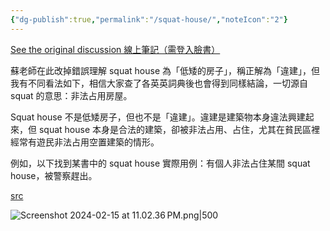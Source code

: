 ```yaml
---
{"dg-publish":true,"permalink":"/squat-house/","noteIcon":"2"}
---
```


[See the original discussion 線上筆記（需登入臉書）](https://hyp.is/HE4bkMwPEe6KwQsEFJFnVg/www.facebook.com/groups/434650196632629?multi_permalinks=6965024946928422&hoisted_section_header_type=recently_seen)

蘇老師在此改掉錯誤理解 squat house 為「低矮的房子」，稱正解為「違建」，但我有不同看法如下，相信大家查了各英英詞典後也會得到同樣結論，一切源自 squat 的意思：非法占用房屋。

Squat house 不是低矮房子，但也不是「違建」。違建是建築物本身違法興建起來，但 squat house 本身是合法的建築，卻被非法占用、占住，尤其在貧民區裡經常有遊民非法占用空置建築的情形。

例如，以下找到某書中的 squat house 實際用例：有個人非法占住某間 squat house，被警察趕出。

[src](https://www.google.com.tw/books/edition/A_House_on_Stilts/oc-nDwAAQBAJ?hl=en&gbpv=1)

![Screenshot 2024-02-15 at 11.02.36 PM.png|500](/img/user/_attachments/_OB/Screenshot%202024-02-15%20at%2011.02.36%E2%80%AFPM.png)

